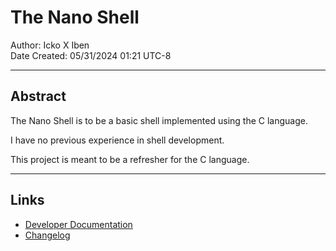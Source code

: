 # The Nano Shell 

Author: Icko X Iben  
Date Created: 05/31/2024 01:21 UTC-8  

---

## Abstract

The Nano Shell is to be a basic shell implemented using the C language.

I have no previous experience in shell development.

This project is meant to be a refresher for the C language.


---

## Links

* [Developer Documentation](docs/DEVELOPER_README.md)
* [Changelog](docs/changelog.md)
